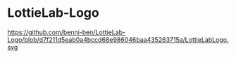 # LottieLab-Logo
https://github.com/benni-ben/LottieLab-Logo/blob/d7f211d5eab0a4bccd68e986046baa435263715a/LottieLabLogo.svg
